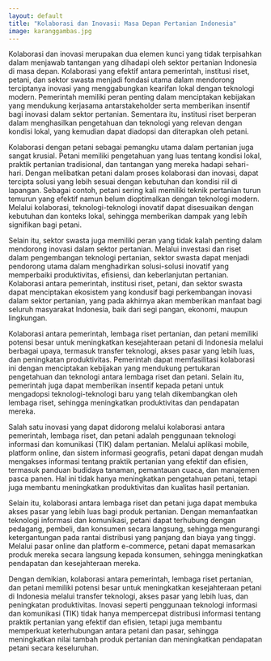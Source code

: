 ```yaml
---
layout: default
title: "Kolaborasi dan Inovasi: Masa Depan Pertanian Indonesia"
image: karanggambas.jpg
---
```


Kolaborasi dan inovasi merupakan dua elemen kunci yang tidak terpisahkan dalam menjawab tantangan yang dihadapi oleh sektor pertanian Indonesia di masa depan. Kolaborasi yang efektif antara pemerintah, institusi riset, petani, dan sektor swasta menjadi fondasi utama dalam mendorong terciptanya inovasi yang menggabungkan kearifan lokal dengan teknologi modern. Pemerintah memiliki peran penting dalam menciptakan kebijakan yang mendukung kerjasama antarstakeholder serta memberikan insentif bagi inovasi dalam sektor pertanian. Sementara itu, institusi riset berperan dalam menghasilkan pengetahuan dan teknologi yang relevan dengan kondisi lokal, yang kemudian dapat diadopsi dan diterapkan oleh petani.

Kolaborasi dengan petani sebagai pemangku utama dalam pertanian juga sangat krusial. Petani memiliki pengetahuan yang luas tentang kondisi lokal, praktik pertanian tradisional, dan tantangan yang mereka hadapi sehari-hari. Dengan melibatkan petani dalam proses kolaborasi dan inovasi, dapat tercipta solusi yang lebih sesuai dengan kebutuhan dan kondisi riil di lapangan. Sebagai contoh, petani sering kali memiliki teknik pertanian turun temurun yang efektif namun belum dioptimalkan dengan teknologi modern. Melalui kolaborasi, teknologi-teknologi inovatif dapat disesuaikan dengan kebutuhan dan konteks lokal, sehingga memberikan dampak yang lebih signifikan bagi petani.

Selain itu, sektor swasta juga memiliki peran yang tidak kalah penting dalam mendorong inovasi dalam sektor pertanian. Melalui investasi dan riset dalam pengembangan teknologi pertanian, sektor swasta dapat menjadi pendorong utama dalam menghadirkan solusi-solusi inovatif yang memperbaiki produktivitas, efisiensi, dan keberlanjutan pertanian. Kolaborasi antara pemerintah, institusi riset, petani, dan sektor swasta dapat menciptakan ekosistem yang kondusif bagi perkembangan inovasi dalam sektor pertanian, yang pada akhirnya akan memberikan manfaat bagi seluruh masyarakat Indonesia, baik dari segi pangan, ekonomi, maupun lingkungan.

Kolaborasi antara pemerintah, lembaga riset pertanian, dan petani memiliki potensi besar untuk meningkatkan kesejahteraan petani di Indonesia melalui berbagai upaya, termasuk transfer teknologi, akses pasar yang lebih luas, dan peningkatan produktivitas. Pemerintah dapat memfasilitasi kolaborasi ini dengan menciptakan kebijakan yang mendukung pertukaran pengetahuan dan teknologi antara lembaga riset dan petani. Selain itu, pemerintah juga dapat memberikan insentif kepada petani untuk mengadopsi teknologi-teknologi baru yang telah dikembangkan oleh lembaga riset, sehingga meningkatkan produktivitas dan pendapatan mereka.

Salah satu inovasi yang dapat didorong melalui kolaborasi antara pemerintah, lembaga riset, dan petani adalah penggunaan teknologi informasi dan komunikasi (TIK) dalam pertanian. Melalui aplikasi mobile, platform online, dan sistem informasi geografis, petani dapat dengan mudah mengakses informasi tentang praktik pertanian yang efektif dan efisien, termasuk panduan budidaya tanaman, pemantauan cuaca, dan manajemen pasca panen. Hal ini tidak hanya meningkatkan pengetahuan petani, tetapi juga membantu meningkatkan produktivitas dan kualitas hasil pertanian.

Selain itu, kolaborasi antara lembaga riset dan petani juga dapat membuka akses pasar yang lebih luas bagi produk pertanian. Dengan memanfaatkan teknologi informasi dan komunikasi, petani dapat terhubung dengan pedagang, pembeli, dan konsumen secara langsung, sehingga mengurangi ketergantungan pada rantai distribusi yang panjang dan biaya yang tinggi. Melalui pasar online dan platform e-commerce, petani dapat memasarkan produk mereka secara langsung kepada konsumen, sehingga meningkatkan pendapatan dan kesejahteraan mereka.

Dengan demikian, kolaborasi antara pemerintah, lembaga riset pertanian, dan petani memiliki potensi besar untuk meningkatkan kesejahteraan petani di Indonesia melalui transfer teknologi, akses pasar yang lebih luas, dan peningkatan produktivitas. Inovasi seperti penggunaan teknologi informasi dan komunikasi (TIK) tidak hanya mempercepat distribusi informasi tentang praktik pertanian yang efektif dan efisien, tetapi juga membantu memperkuat keterhubungan antara petani dan pasar, sehingga meningkatkan nilai tambah produk pertanian dan meningkatkan pendapatan petani secara keseluruhan.

